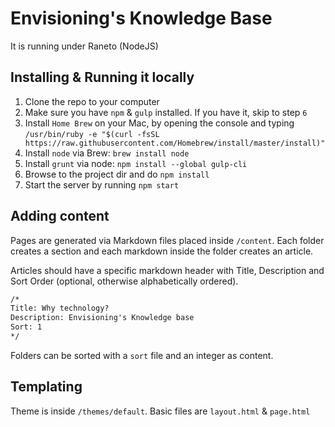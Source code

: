 # Envisioning's Knowledge Base

It is running under Raneto (NodeJS)

## Installing & Running it locally

1. Clone the repo to your computer
2. Make sure you have `npm` & `gulp` installed. If you have it, skip to step `6`
3. Install `Home Brew` on your Mac, by opening the console and typing `/usr/bin/ruby -e "$(curl -fsSL https://raw.githubusercontent.com/Homebrew/install/master/install)"`
4. Install `node` via Brew: `brew install node`
5. Install `grunt` via node: `npm install --global gulp-cli`
6. Browse to the project dir and do `npm install`
7. Start the server by running `npm start`

## Adding content

Pages are generated via Markdown files placed inside `/content`. Each folder creates a section and each markdown inside the folder creates an article.

Articles should have a specific markdown header with Title, Description and Sort Order (optional, otherwise alphabetically ordered).

```markdown
/*
Title: Why technology?
Description: Envisioning's Knowledge base
Sort: 1
*/
```

Folders can be sorted with a `sort` file and an integer as content.

## Templating 

Theme is inside `/themes/default`. Basic files are `layout.html` & `page.html`